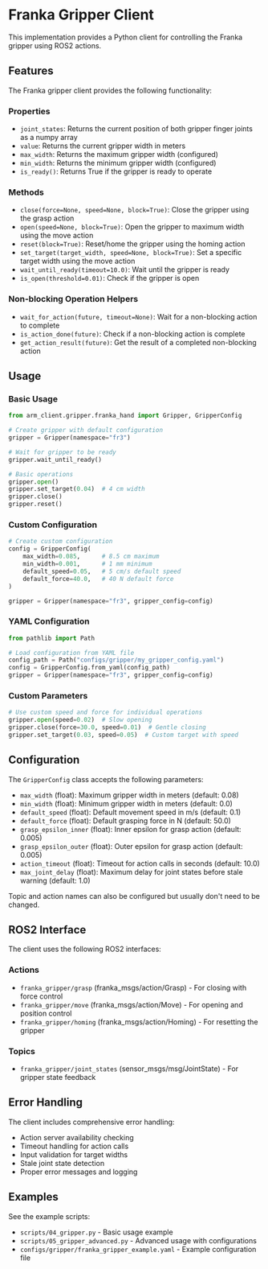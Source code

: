 # Franka Gripper Client

This implementation provides a Python client for controlling the Franka gripper using ROS2 actions.

## Features

The Franka gripper client provides the following functionality:

### Properties
- `joint_states`: Returns the current position of both gripper finger joints as a numpy array
- `value`: Returns the current gripper width in meters
- `max_width`: Returns the maximum gripper width (configured)
- `min_width`: Returns the minimum gripper width (configured)
- `is_ready()`: Returns True if the gripper is ready to operate

### Methods
- `close(force=None, speed=None, block=True)`: Close the gripper using the grasp action
- `open(speed=None, block=True)`: Open the gripper to maximum width using the move action
- `reset(block=True)`: Reset/home the gripper using the homing action
- `set_target(target_width, speed=None, block=True)`: Set a specific target width using the move action
- `wait_until_ready(timeout=10.0)`: Wait until the gripper is ready
- `is_open(threshold=0.01)`: Check if the gripper is open

### Non-blocking Operation Helpers
- `wait_for_action(future, timeout=None)`: Wait for a non-blocking action to complete
- `is_action_done(future)`: Check if a non-blocking action is complete
- `get_action_result(future)`: Get the result of a completed non-blocking action

## Usage

### Basic Usage

```python
from arm_client.gripper.franka_hand import Gripper, GripperConfig

# Create gripper with default configuration
gripper = Gripper(namespace="fr3")

# Wait for gripper to be ready
gripper.wait_until_ready()

# Basic operations
gripper.open()
gripper.set_target(0.04)  # 4 cm width
gripper.close()
gripper.reset()
```

### Custom Configuration

```python
# Create custom configuration
config = GripperConfig(
    max_width=0.085,      # 8.5 cm maximum
    min_width=0.001,      # 1 mm minimum
    default_speed=0.05,   # 5 cm/s default speed
    default_force=40.0,   # 40 N default force
)

gripper = Gripper(namespace="fr3", gripper_config=config)
```

### YAML Configuration

```python
from pathlib import Path

# Load configuration from YAML file
config_path = Path("configs/gripper/my_gripper_config.yaml")
config = GripperConfig.from_yaml(config_path)
gripper = Gripper(namespace="fr3", gripper_config=config)
```

### Custom Parameters

```python
# Use custom speed and force for individual operations
gripper.open(speed=0.02)  # Slow opening
gripper.close(force=30.0, speed=0.01)  # Gentle closing
gripper.set_target(0.03, speed=0.05)  # Custom target with speed
```

## Configuration

The `GripperConfig` class accepts the following parameters:

- `max_width` (float): Maximum gripper width in meters (default: 0.08)
- `min_width` (float): Minimum gripper width in meters (default: 0.0)
- `default_speed` (float): Default movement speed in m/s (default: 0.1)
- `default_force` (float): Default grasping force in N (default: 50.0)
- `grasp_epsilon_inner` (float): Inner epsilon for grasp action (default: 0.005)
- `grasp_epsilon_outer` (float): Outer epsilon for grasp action (default: 0.005)
- `action_timeout` (float): Timeout for action calls in seconds (default: 10.0)
- `max_joint_delay` (float): Maximum delay for joint states before stale warning (default: 1.0)

Topic and action names can also be configured but usually don't need to be changed.

## ROS2 Interface

The client uses the following ROS2 interfaces:

### Actions
- `franka_gripper/grasp` (franka_msgs/action/Grasp) - For closing with force control
- `franka_gripper/move` (franka_msgs/action/Move) - For opening and position control
- `franka_gripper/homing` (franka_msgs/action/Homing) - For resetting the gripper

### Topics
- `franka_gripper/joint_states` (sensor_msgs/msg/JointState) - For gripper state feedback

## Error Handling

The client includes comprehensive error handling:

- Action server availability checking
- Timeout handling for action calls
- Input validation for target widths
- Stale joint state detection
- Proper error messages and logging

## Examples

See the example scripts:
- `scripts/04_gripper.py` - Basic usage example
- `scripts/05_gripper_advanced.py` - Advanced usage with configurations
- `configs/gripper/franka_gripper_example.yaml` - Example configuration file
